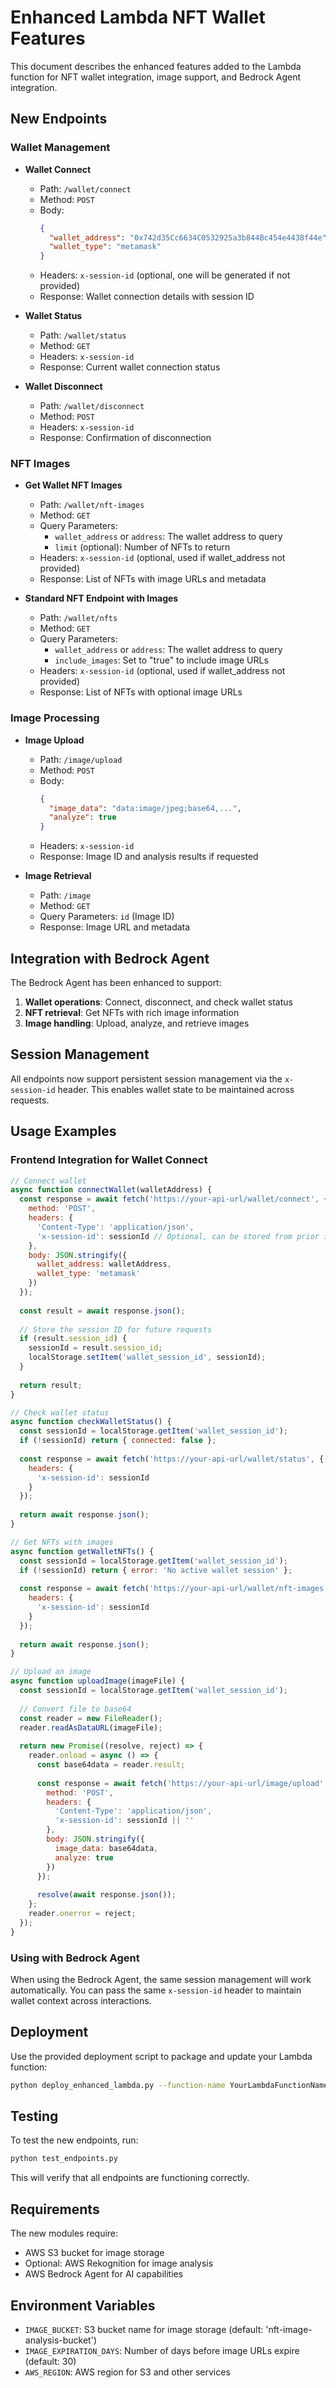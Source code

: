 # Enhanced Lambda NFT Wallet Features

This document describes the enhanced features added to the Lambda function for NFT wallet integration, image support, and Bedrock Agent integration.

## New Endpoints

### Wallet Management

- **Wallet Connect**
  - Path: `/wallet/connect`
  - Method: `POST`
  - Body: 
    ```json
    {
      "wallet_address": "0x742d35Cc6634C0532925a3b844Bc454e4438f44e",
      "wallet_type": "metamask"
    }
    ```
  - Headers: `x-session-id` (optional, one will be generated if not provided)
  - Response: Wallet connection details with session ID

- **Wallet Status**
  - Path: `/wallet/status`
  - Method: `GET`
  - Headers: `x-session-id`
  - Response: Current wallet connection status

- **Wallet Disconnect**
  - Path: `/wallet/disconnect`
  - Method: `POST`
  - Headers: `x-session-id`
  - Response: Confirmation of disconnection

### NFT Images

- **Get Wallet NFT Images**
  - Path: `/wallet/nft-images`
  - Method: `GET`
  - Query Parameters: 
    - `wallet_address` or `address`: The wallet address to query
    - `limit` (optional): Number of NFTs to return
  - Headers: `x-session-id` (optional, used if wallet_address not provided)
  - Response: List of NFTs with image URLs and metadata

- **Standard NFT Endpoint with Images**
  - Path: `/wallet/nfts`
  - Method: `GET`
  - Query Parameters: 
    - `wallet_address` or `address`: The wallet address to query
    - `include_images`: Set to "true" to include image URLs
  - Headers: `x-session-id` (optional, used if wallet_address not provided)
  - Response: List of NFTs with optional image URLs

### Image Processing

- **Image Upload**
  - Path: `/image/upload`
  - Method: `POST`
  - Body: 
    ```json
    {
      "image_data": "data:image/jpeg;base64,...",
      "analyze": true
    }
    ```
  - Headers: `x-session-id`
  - Response: Image ID and analysis results if requested

- **Image Retrieval**
  - Path: `/image`
  - Method: `GET`
  - Query Parameters: `id` (Image ID)
  - Response: Image URL and metadata

## Integration with Bedrock Agent

The Bedrock Agent has been enhanced to support:

1. **Wallet operations**: Connect, disconnect, and check wallet status
2. **NFT retrieval**: Get NFTs with rich image information
3. **Image handling**: Upload, analyze, and retrieve images

## Session Management

All endpoints now support persistent session management via the `x-session-id` header. This enables wallet state to be maintained across requests.

## Usage Examples

### Frontend Integration for Wallet Connect

```javascript
// Connect wallet
async function connectWallet(walletAddress) {
  const response = await fetch('https://your-api-url/wallet/connect', {
    method: 'POST',
    headers: {
      'Content-Type': 'application/json',
      'x-session-id': sessionId // Optional, can be stored from prior interactions
    },
    body: JSON.stringify({
      wallet_address: walletAddress,
      wallet_type: 'metamask'
    })
  });
  
  const result = await response.json();
  
  // Store the session ID for future requests
  if (result.session_id) {
    sessionId = result.session_id;
    localStorage.setItem('wallet_session_id', sessionId);
  }
  
  return result;
}

// Check wallet status
async function checkWalletStatus() {
  const sessionId = localStorage.getItem('wallet_session_id');
  if (!sessionId) return { connected: false };
  
  const response = await fetch('https://your-api-url/wallet/status', {
    headers: {
      'x-session-id': sessionId
    }
  });
  
  return await response.json();
}

// Get NFTs with images
async function getWalletNFTs() {
  const sessionId = localStorage.getItem('wallet_session_id');
  if (!sessionId) return { error: 'No active wallet session' };
  
  const response = await fetch('https://your-api-url/wallet/nft-images', {
    headers: {
      'x-session-id': sessionId
    }
  });
  
  return await response.json();
}

// Upload an image
async function uploadImage(imageFile) {
  const sessionId = localStorage.getItem('wallet_session_id');
  
  // Convert file to base64
  const reader = new FileReader();
  reader.readAsDataURL(imageFile);
  
  return new Promise((resolve, reject) => {
    reader.onload = async () => {
      const base64data = reader.result;
      
      const response = await fetch('https://your-api-url/image/upload', {
        method: 'POST',
        headers: {
          'Content-Type': 'application/json',
          'x-session-id': sessionId || ''
        },
        body: JSON.stringify({
          image_data: base64data,
          analyze: true
        })
      });
      
      resolve(await response.json());
    };
    reader.onerror = reject;
  });
}
```

### Using with Bedrock Agent

When using the Bedrock Agent, the same session management will work automatically. You can pass the same `x-session-id` header to maintain wallet context across interactions.

## Deployment

Use the provided deployment script to package and update your Lambda function:

```bash
python deploy_enhanced_lambda.py --function-name YourLambdaFunctionName --region us-west-2
```

## Testing

To test the new endpoints, run:

```bash
python test_endpoints.py
```

This will verify that all endpoints are functioning correctly.

## Requirements

The new modules require:
- AWS S3 bucket for image storage
- Optional: AWS Rekognition for image analysis
- AWS Bedrock Agent for AI capabilities

## Environment Variables

- `IMAGE_BUCKET`: S3 bucket name for image storage (default: 'nft-image-analysis-bucket')
- `IMAGE_EXPIRATION_DAYS`: Number of days before image URLs expire (default: 30)
- `AWS_REGION`: AWS region for S3 and other services
